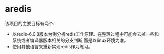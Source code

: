 # aredis
该项目的主要目标有两个:
- 以redis-6.0.8版本为例分析redis工作原理。在整理过程中可能会去掉一些和系统或者编译器版本相关的分支判断,而是以linux环境为准。
- 使用其他语言来重新实现redis作为练习。
